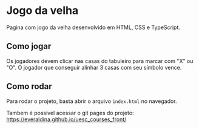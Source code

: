 # Jogo da velha

Pagina com jogo da velha desenvolvido em HTML, CSS e TypeScript. 

## Como jogar

Os jogadores devem clicar nas casas do tabuleiro para marcar com "X" ou "O". O jogador que conseguir alinhar 3 casas com seu símbolo vence.

## Como rodar
Para rodar o projeto, basta abrir o arquivo `index.html` no navegador.

Tambem é possivel acessar o git pages do projeto: https://everaldina.github.io/uesc_courses_front/

